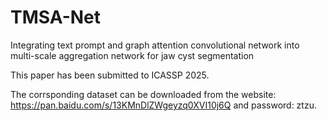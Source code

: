 # TMSA-Net
Integrating text prompt and graph attention convolutional network into multi-scale aggregation network for jaw cyst segmentation 


This paper has been submitted to ICASSP 2025.

 The corrsponding dataset can be downloaded from the website: https://pan.baidu.com/s/13KMnDlZWgeyzq0XVI10j6Q and password: ztzu.
